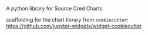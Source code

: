 A python library for Source Cred Charts

scaffolding for the chart library from `cookiecutter`: https://github.com/jupyter-widgets/widget-cookiecutter
